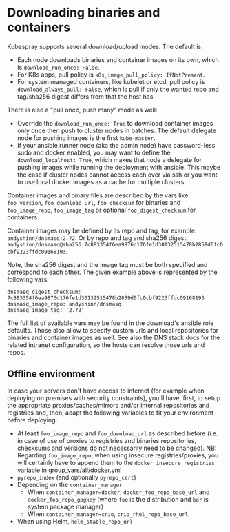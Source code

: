 Downloading binaries and containers
===================================

Kubespray supports several download/upload modes. The default is:

* Each node downloads binaries and container images on its own, which is
  ``download_run_once: False``.
* For K8s apps, pull policy is ``k8s_image_pull_policy: IfNotPresent``.
* For system managed containers, like kubelet or etcd, pull policy is
  ``download_always_pull: False``, which is pull if only the wanted repo and
  tag/sha256 digest differs from that the host has.

There is also a "pull once, push many" mode as well:

* Override the ``download_run_once: True`` to download container images only once
  then push to cluster nodes in batches. The default delegate node
  for pushing images is the first `kube-master`.
* If your ansible runner node (aka the admin node) have password-less sudo and
  docker enabled, you may want to define the ``download_localhost: True``, which
  makes that node a delegate for pushing images while running the deployment with
  ansible. This maybe the case if cluster nodes cannot access each over via ssh
  or you want to use local docker images as a cache for multiple clusters.

Container images and binary files are described by the vars like ``foo_version``,
``foo_download_url``, ``foo_checksum`` for binaries and ``foo_image_repo``,
``foo_image_tag`` or optional  ``foo_digest_checksum`` for containers.

Container images may be defined by its repo and tag, for example:
`andyshinn/dnsmasq:2.72`. Or by repo and tag and sha256 digest:
`andyshinn/dnsmasq@sha256:7c883354f6ea9876d176fe1d30132515478b2859d6fc0cbf9223ffdc09168193`.

Note, the sha256 digest and the image tag must be both specified and correspond
to each other. The given example above is represented by the following vars:
```
dnsmasq_digest_checksum: 7c883354f6ea9876d176fe1d30132515478b2859d6fc0cbf9223ffdc09168193
dnsmasq_image_repo: andyshinn/dnsmasq
dnsmasq_image_tag: '2.72'
```
The full list of available vars may be found in the download's ansible role defaults.
Those also allow to specify custom urls and local repositories for binaries and container
images as well. See also the DNS stack docs for the related intranet configuration,
so the hosts can resolve those urls and repos.

## Offline environment

In case your servers don't have access to internet (for example when deploying on premises with security constraints), you'll have, first, to setup the appropriate proxies/caches/mirrors and/or internal repositories and registries and, then, adapt the following variables to fit your environment before deploying:

* At least `foo_image_repo` and `foo_download_url` as described before (i.e. in case of use of proxies to registries and binaries repositories, checksums and versions do not necessarily need to be changed).
  NB: Regarding `foo_image_repo`, when using insecure registries/proxies, you will certainly have to append them to the `docker_insecure_registries` variable in group_vars/all/docker.yml
* `pyrepo_index` (and optionally `pyrepo_cert`)
* Depending on the `container_manager`
  * When `container_manager=docker`, `docker_foo_repo_base_url` and `docker_foo_repo_gpgkey` (where `foo` is the distribution and `bar` is system package manager)
  * When `container_manager=crio`, `crio_rhel_repo_base_url` 
* When using Helm, `helm_stable_repo_url`